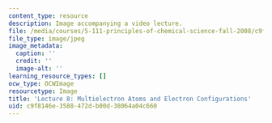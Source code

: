 ```yaml
---
content_type: resource
description: Image accompanying a video lecture.
file: /media/courses/5-111-principles-of-chemical-science-fall-2008/c9f8146e3588472db00d38064a04c660_8.jpg
file_type: image/jpeg
image_metadata:
  caption: ''
  credit: ''
  image-alt: ''
learning_resource_types: []
ocw_type: OCWImage
resourcetype: Image
title: 'Lecture 8: Multielectron Atoms and Electron Configurations'
uid: c9f8146e-3588-472d-b00d-38064a04c660
---
```

